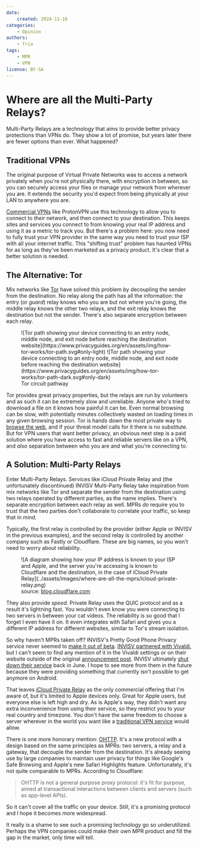 ```yaml
---
date:
    created: 2024-11-16
categories:
    - Opinion
authors:
    - fria
tags:
    - MPR
    - VPN
license: BY-SA
---
```

# Where are all the Multi-Party Relays?

Multi-Party Relays are a technology that aims to provide better privacy protections than VPNs do. They show a lot of promise, but years later there are fewer options than ever. What happened?<!-- more -->

## Traditional VPNs

The original purpose of Virtual Private Networks was to access a network privately when you're not physically there, with encryption in between, so you can securely access your files or manage your network from wherever you are. It extends the security you'd expect from being physically at your LAN to anywhere you are.

[Commercial VPNs](https://www.privacyguides.org/en/basics/vpn-overview/) like ProtonVPN use this technology to allow you to connect to *their* network, and then connect to your destination. This keeps sites and services you connect to from knowing your real IP address and using it as a metric to track you. But there's a problem here: you now need to fully trust your VPN provider in the same way you need to trust your ISP with all your internet traffic. This "shifting trust" problem has haunted VPNs for as long as they've been marketed as a privacy product. It's clear that a better solution is needed.

## The Alternative: Tor

Mix networks like [Tor](https://www.privacyguides.org/en/advanced/tor-overview/) have solved this problem by decoupling the sender from the destination. No relay along the path has all the information: the entry (or *guard*) relay knows who you are but not where you're going, the middle relay knows the other two relays, and the exit relay knows the destination but not the sender. There's also separate encryption between each relay.

<figure markdown>
  ![Tor path showing your device connecting to an entry node, middle node, and exit node before reaching the destination website](https://www.privacyguides.org/en/assets/img/how-tor-works/tor-path.svg#only-light)
  ![Tor path showing your device connecting to an entry node, middle node, and exit node before reaching the destination website](https://www.privacyguides.org/en/assets/img/how-tor-works/tor-path-dark.svg#only-dark)
  <figcaption>Tor circuit pathway</figcaption>
</figure>

Tor provides great privacy properties, but the relays are run by volunteers and as such it can be extremely slow and unreliable. Anyone who's tried to download a file on it knows how painful it can be. Even normal browsing can be slow, with potentially minutes collectively wasted on loading times in any given browsing session. Tor is hands down the most private way to [browse the web](https://www.privacyguides.org/en/tor/), and if your threat model calls for it there is no substitute. But for VPN users that want better privacy, an obvious next step is a paid solution where you have access to fast and reliable servers like on a VPN, and *also* separation between who you are and what you're connecting to.

## A Solution: Multi-Party Relays

Enter Multi-Party Relays. Services like iCloud Private Relay and (the unfortunately discontinued) INVISV Multi-Party Relay take inspiration from mix networks like Tor and separate the sender from the destination using two relays operated by different parties, as the name implies. There's separate encryption between each relay as well. MPRs *do* require you to trust that the two parties don't collaborate to correlate your traffic, so keep that in mind.

Typically, the first relay is controlled by the provider (either Apple or INVISV in the previous examples), and the second relay is controlled by another company such as Fastly or Cloudflare. These are big names, so you won't need to worry about reliability.

<figure markdown>
  ![A diagram showing how your IP address is known to your ISP and Apple, and the server you're accessing is known to Cloudflare and the destination, in the case of iCloud Private Relay](../assets/images/where-are-all-the-mprs/icloud-private-relay.png)
  <figcaption>source: <a href="https://blog.cloudflare.com/icloud-private-relay/">blog.cloudflare.com</a></figcaption>
</figure>

They also provide *speed*. Private Relay uses the QUIC protocol and as a result it's lightning fast. You wouldn't even know you were connecting to two servers in between your cat videos. The reliability is so good that I forget I even have it on. It even integrates with Safari and gives you a different IP address for different websites, similar to Tor's stream isolation.

So why haven't MPRs taken off? INVISV's Pretty Good Phone Privacy service never seemed to [make it out of beta](https://invisv.com/pgpp/#pgpp-release-notes). [INVISV partnered with Vivaldi](https://invisv.com/articles/vivaldi-privacy-guard), but I can't seem to find any mention of it in the Vivaldi settings or on their website outside of the original [announcement post](https://vivaldi.com/blog/desktop/privacy-guard-your-privacy-matters-vivaldi-browser-snapshot-3319-12/). INVISV ultimately [shut down their service](https://invisv.com/articles/service_shutdown.html) back in June. I hope to see more from them in the future because they were providing something that currently isn't possible to get anymore on Android.

That leaves [iCloud Private Relay](https://support.apple.com/en-us/102602) as the only commercial offering that I'm aware of, but it's limited to Apple devices only. Great for Apple users, but everyone else is left high and dry. As is Apple's way, they didn't want any extra inconvenience from using their service, so they restrict you to your real country and timezone. You don't have the same freedom to choose a server wherever in the world you want like a [traditional VPN service](https://www.privacyguides.org/en/vpn/) would allow.

There is one more honorary mention: [OHTTP](https://blog.cloudflare.com/stronger-than-a-promise-proving-oblivious-http-privacy-properties/). It's a new protocol with a design based on the same principles as MPRs: two servers, a relay and a gateway, that decouple the sender from the destination. It's already seeing use by large companies to maintain user privacy for things like Google's Safe Browsing and Apple's new Safari Highlights feature. Unfortunately, it's not quite comparable to MPRs. According to Cloudflare:

> OHTTP is not a general purpose proxy protocol: it's fit for purpose, aimed at transactional interactions between clients and servers (such as app-level APIs).

So it can't cover all the traffic on your device. Still, it's a promising protocol and I hope it becomes more widespread.

It really is a shame to see such a promising technology go so underutilized. Perhaps the VPN companies could make their own MPR product and fill the gap in the market, only time will tell.
